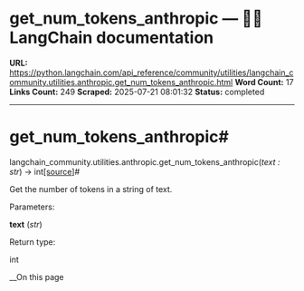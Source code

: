 # get_num_tokens_anthropic — 🦜🔗 LangChain  documentation

**URL:** https://python.langchain.com/api_reference/community/utilities/langchain_community.utilities.anthropic.get_num_tokens_anthropic.html
**Word Count:** 17
**Links Count:** 249
**Scraped:** 2025-07-21 08:01:32
**Status:** completed

---

# get\_num\_tokens\_anthropic\#

langchain\_community.utilities.anthropic.get\_num\_tokens\_anthropic\(_text : str_\) → int[\[source\]](https://python.langchain.com/api_reference/_modules/langchain_community/utilities/anthropic.html#get_num_tokens_anthropic)\#     

Get the number of tokens in a string of text.

Parameters:     

**text** \(_str_\)

Return type:     

int

__On this page